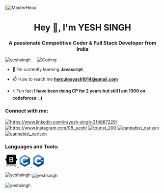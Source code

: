 [![MasterHead](https://e1.pxfuel.com/desktop-wallpaper/125/969/desktop-wallpaper-web-development-posted-by-sarah-anderson-full-stack.jpg)
<h1 align="center">Hey 👋, I'm YESH SINGH</h1>
<h3 align="center">A passionate Competitive Coder & Full Stack Developer from India</h3>
<img align="right" alt="Coding" width="400" src="https://e1.pxfuel.com/desktop-wallpaper/947/911/desktop-wallpaper-full-stack-developer-vectors-illustrations-for-full-stack-developer.jpg">
<p align="left"> <img src="https://komarev.com/ghpvc/?username=yeshsingh&label=Profile%20views&color=0e75b6&style=flat" alt="yeshsingh" /> </p>

- 🌱 I’m currently learning **Javascript**

- 📫 How to reach me **herculesyash1914@gmail.com**

- ⚡ Fun fact **I have been doing CP for 2 years but still I am 1300 on codeforces :_(**

<h3 align="left">Connect with me:</h3>
<p align="left">
<a href="https://linkedin.com/in/https://www.linkedin.com/in/yesh-singh-214887229/" target="blank"><img align="center" src="https://raw.githubusercontent.com/rahuldkjain/github-profile-readme-generator/master/src/images/icons/Social/linked-in-alt.svg" alt="https://www.linkedin.com/in/yesh-singh-214887229/" height="30" width="40" /></a>
<a href="https://instagram.com/https://www.instagram.com/08._yesh/" target="blank"><img align="center" src="https://raw.githubusercontent.com/rahuldkjain/github-profile-readme-generator/master/src/images/icons/Social/instagram.svg" alt="https://www.instagram.com/08._yesh/" height="30" width="40" /></a>
<a href="https://www.codechef.com/users/tourist_200" target="blank"><img align="center" src="https://cdn.jsdelivr.net/npm/simple-icons@3.1.0/icons/codechef.svg" alt="tourist_200" height="30" width="40" /></a>
<a href="https://codeforces.com/profile/cannabist_carlsen" target="blank"><img align="center" src="https://raw.githubusercontent.com/rahuldkjain/github-profile-readme-generator/master/src/images/icons/Social/codeforces.svg" alt="cannabist_carlsen" height="30" width="40" /></a>
<a href="https://www.leetcode.com/cannabist_carlsen" target="blank"><img align="center" src="https://raw.githubusercontent.com/rahuldkjain/github-profile-readme-generator/master/src/images/icons/Social/leet-code.svg" alt="cannabist_carlsen" height="30" width="40" /></a>
</p>

<h3 align="left">Languages and Tools:</h3>
<p align="left"> <a href="https://getbootstrap.com" target="_blank" rel="noreferrer"> <img src="https://raw.githubusercontent.com/devicons/devicon/master/icons/bootstrap/bootstrap-plain-wordmark.svg" alt="bootstrap" width="40" height="40"/> </a> <a href="https://www.cprogramming.com/" target="_blank" rel="noreferrer"> <img src="https://raw.githubusercontent.com/devicons/devicon/master/icons/c/c-original.svg" alt="c" width="40" height="40"/> </a> <a href="https://www.w3schools.com/cpp/" target="_blank" rel="noreferrer"> <img src="https://raw.githubusercontent.com/devicons/devicon/master/icons/cplusplus/cplusplus-original.svg" alt="cplusplus" width="40" height="40"/> </a> </p>

<p><img align="left" src="https://github-readme-stats.vercel.app/api/top-langs?username=yeshsingh&show_icons=true&locale=en&layout=compact" alt="yeshsingh" /></p>

<p>&nbsp;<img align="center" src="https://github-readme-stats.vercel.app/api?username=yeshsingh&show_icons=true&locale=en" alt="yeshsingh" /></p>

<p><img align="center" src="https://github-readme-streak-stats.herokuapp.com/?user=yeshsingh&" alt="yeshsingh" /></p>
